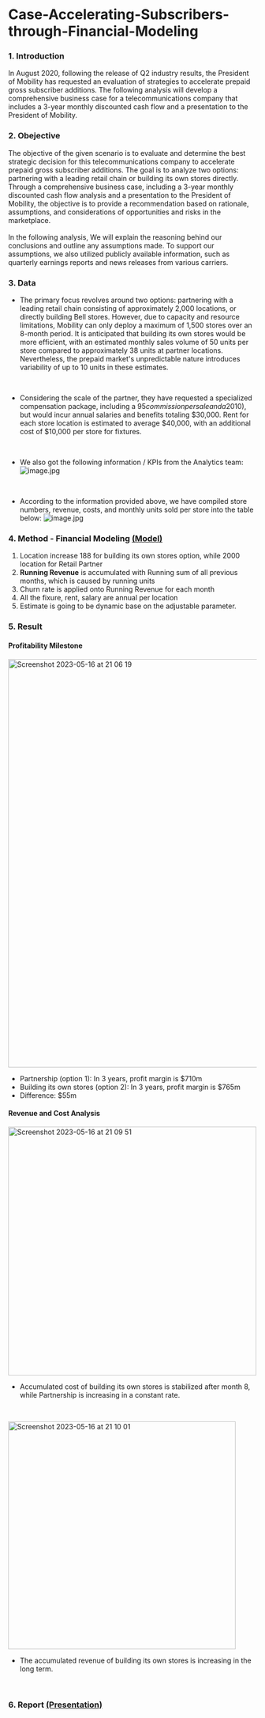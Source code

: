 # Case-Accelerating-Subscribers-through-Financial-Modeling

### 1. Introduction
In August 2020, following the release of Q2 industry results, the President of Mobility has requested an evaluation of strategies to accelerate prepaid gross subscriber additions. The following analysis will develop a comprehensive business case for a telecommunications company that includes a 3-year monthly discounted cash flow and a presentation to the President of Mobility.

### 2. Obejective
The objective of the given scenario is to evaluate and determine the best strategic decision for this telecommunications company to accelerate prepaid gross subscriber additions. The goal is to analyze two options: partnering with a leading retail chain or building its own stores directly. Through a comprehensive business case, including a 3-year monthly discounted cash flow analysis and a presentation to the President of Mobility, the objective is to provide a recommendation based on rationale, assumptions, and considerations of opportunities and risks in the marketplace. <br />
<br />
In the following analysis, We will explain the reasoning behind our conclusions and outline any assumptions made. To support our assumptions, we also utilized publicly available information, such as quarterly earnings reports and news releases from various carriers. 

### 3. Data
* The primary focus revolves around two options: partnering with a leading retail chain consisting of approximately 2,000 locations, or directly building Bell stores. However, due to capacity and resource limitations, Mobility can only deploy a maximum of 1,500 stores over an 8-month period. It is anticipated that building its own stores would be more efficient, with an estimated monthly sales volume of 50 units per store compared to approximately 38 units at partner locations. Nevertheless, the prepaid market's unpredictable nature introduces variability of up to 10 units in these estimates. <br />
<br />

* Considering the scale of the partner, they have requested a specialized compensation package, including a $95 commission per sale and a 20% share of revenue generated. In contrast, this telecommunications company plans to offer lower internal commissions ($10), but would incur annual salaries and benefits totaling $30,000. Rent for each store location is estimated to average $40,000, with an additional cost of $10,000 per store for fixtures.<br />
<br />

* We also got the following information / KPIs from the Analytics team:
![image.jpg](https://github.com/christychen65/Case-Profitability-Data-Analysis/assets/132826012/3e8ea6b2-6e75-4408-b1fd-661301a7603e)
<br />

* According to the information provided above, we have compiled store numbers, revenue, costs, and monthly units sold per store into the table below:
![image.jpg](https://github.com/christychen65/Case-Profitability-Data-Analysis/assets/132826012/57cad95f-f1d6-4cb1-9a85-fd9b17376ff1)


### 4. Method - Financial Modeling <b><a href="https://github.com/christychen65/Case-Accelerating-Subscribers-through-Financial-Modeling/blob/main/Financial%20Modeling%20Excel%20Doc/Case%20Analysis%20Modeling.xlsx">(Model)</a></b>

1. Location increase 188 for building its own stores option, while 2000 location for Retail Partner								
2. **Running Revenue** is accumulated with Running sum of all previous months, which is caused by running units								
3. Churn rate is applied onto Running Revenue for each month								
4. All the fixure, rent, salary are annual per location								
5. Estimate is going to be dynamic base on the adjustable parameter.	

### 5. Result

#### Profitability Milestone
<img width="826" alt="Screenshot 2023-05-16 at 21 06 19" src="https://github.com/christychen65/Case-Accelerating-Subscribers-through-Financial-Modeling/assets/132826012/96727e66-959e-445d-830f-a9b4982cdb80">

  * Partnership (option 1): In 3 years, profit margin is $710m <br />
  * Building its own stores (option 2): In 3 years, profit margin is $765m <br />
  * Difference: $55m <br />

#### Revenue and Cost Analysis
<img width="503" alt="Screenshot 2023-05-16 at 21 09 51" src="https://github.com/christychen65/Case-Accelerating-Subscribers-through-Financial-Modeling/assets/132826012/c9851f51-8c70-4519-b036-6c504fe38d9e"><br />
* Accumulated cost of building its own stores is stabilized after month 8, while Partnership is increasing in a constant rate.
 <br />
 
<img width="461" alt="Screenshot 2023-05-16 at 21 10 01" src="https://github.com/christychen65/Case-Accelerating-Subscribers-through-Financial-Modeling/assets/132826012/32f3aab2-1f18-4c19-8b0e-7b235e835dfe"><br />
* The accumulated revenue of building its own stores is increasing in the long term.

<br />

### 6. Report <b><a href="https://github.com/christychen65/Case-Accelerating-Subscribers-through-Financial-Modeling/tree/main/Report">(Presentation)</a></b>


